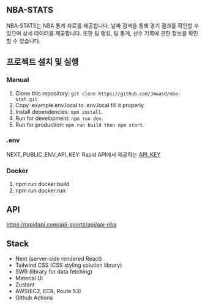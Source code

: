 ## NBA-STATS

NBA-STATS는 NBA 통계 자료를 제공합니다. 날짜 검색을 통해 경기 결과를 확인할 수 있으며 상세 데이터를 제공합니다. 또한 팀 랭킹, 팀 통계, 선수 기록에 관한 정보를 확인할 수 있습니다.

## 프로젝트 설치 및 실행

### Manual
1. Clone this repository: `git clone https://github.com/Jmwasd/nba-stat.git`
2. Copy .example.env.local to .env.local fill it properly
3. Install dependencies: `npm install`.
4. Run for development: `npm run dev`.
5. Run for production: `npm run build then npm start`.

### .env

NEXT_PUBLIC_ENV_API_KEY: Rapid API에서 제공하는 [API_KEY](https://rapidapi.com/api-sports/api/api-nba/pricing)


### Docker

1. npm run docker:build <br/>
2. npm run docker:run


## API

https://rapidapi.com/api-sports/api/api-nba

## Stack

- Next (server-side rendered React)
- Tailwind CSS (CSS styling solution library)
- SWR (library for data fetching)
- Material UI
- Zustant
- AWS(EC2, ECR, Route 53)
- Github Actions

